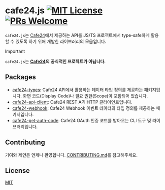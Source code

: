 # cafe24.js [![MIT License](https://img.shields.io/badge/license-MIT-blue.svg)](./LICENSE) [![PRs Welcome](https://img.shields.io/badge/PRs-welcome-brightgreen.svg)](https://github.com/01Joseph-Hwang10/cafe24.js/blob/master/.github/CONTRIBUTING.md)

`cafe24.js`는 [Cafe24]에서 제공하는 API를 JS/TS 프로젝트에서 type-safe하게 활용할 수 있도록 하기 위해 개발한 라이브러리의 모음입니다.

> [!IMPORTANT]
> `cafe24.js`는 **[Cafe24]의 공식적인 프로젝트가 아닙니다**.

## Packages

- [cafe24-types](./packages/cafe24-types/README.md): Cafe24 API에서 활용하는 데이터 타입 정의를 제공하는 패키지입니다. 
                                                     화면 코드(Display Code)나 필요 권한(Scope)이 포함되어 있습니다.
- [cafe24-api-client](./packages/cafe24-api-client/README.md): Cafe24 REST API HTTP 클라이언트입니다.
- [cafe24-webhook](./packages/cafe24-webhook/README.md): Cafe24 Webhook 이벤트 데이터의 타입 정의를 제공하는 패키지입니다.
- [cafe24-get-auth-code](./packages/cafe24-get-auth-code/README.md): Cafe24 OAuth 인증 코드를 받아오는 CLI 도구 및 라이브러리입니다.

## Contributing

기여와 제안은 언제나 환영합니다. [CONTRIBUTING.md](./.github/CONTRIBUTING.md)를 참고해주세요.

## License

[MIT](./LICENSE)

[Cafe24]: https://www.cafe24.com
